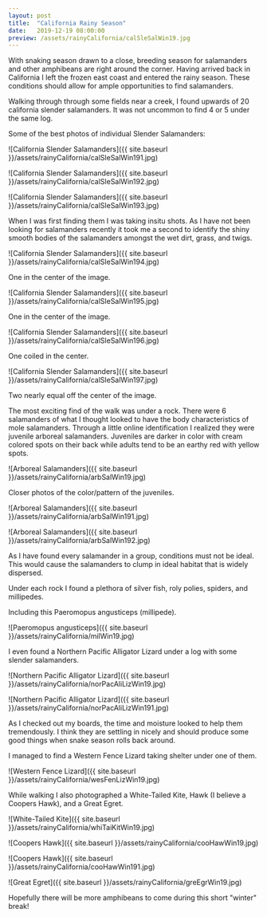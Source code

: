 ```yaml
---
layout: post
title:  "California Rainy Season"
date:   2019-12-19 08:00:00
preview: /assets/rainyCalifornia/calSleSalWin19.jpg
---
```

With snaking season drawn to a close, breeding season for salamanders and other amphibeans are right around the corner. Having arrived back in California I left the frozen east coast and entered the rainy season. These conditions should allow for ample opportunities to find salamanders.

Walking through through some fields near a creek, I found upwards of 20 california slender salamanders. It was not uncommon to find 4 or 5 under the same log.

Some of the best photos of individual Slender Salamanders:

![California Slender Salamanders]({{ site.baseurl }}/assets/rainyCalifornia/calSleSalWin191.jpg)

![California Slender Salamanders]({{ site.baseurl }}/assets/rainyCalifornia/calSleSalWin192.jpg)

![California Slender Salamanders]({{ site.baseurl }}/assets/rainyCalifornia/calSleSalWin193.jpg)

When I was first finding them I was taking insitu shots. As I have not been looking for salamanders recently it took me a second to identify the shiny smooth bodies of the salamanders amongst the wet dirt, grass, and twigs. 

![California Slender Salamanders]({{ site.baseurl }}/assets/rainyCalifornia/calSleSalWin194.jpg)

One in the center of the image.

![California Slender Salamanders]({{ site.baseurl }}/assets/rainyCalifornia/calSleSalWin195.jpg)

One in the center of the image.

![California Slender Salamanders]({{ site.baseurl }}/assets/rainyCalifornia/calSleSalWin196.jpg)

One coiled in the center.

![California Slender Salamanders]({{ site.baseurl }}/assets/rainyCalifornia/calSleSalWin197.jpg)

Two nearly equal off the center of the image.

The most exciting find of the walk was under a rock. There were 6 salamanders of what I thought looked to have the body characteristics of mole salamanders. Through a little online identification I realized they were juvenile arboreal salamanders. Juveniles are darker in color with cream colored spots on their back while adults tend to be an earthy red with yellow spots. 

![Arboreal Salamanders]({{ site.baseurl }}/assets/rainyCalifornia/arbSalWin19.jpg)

Closer photos of the color/pattern of the juveniles.

![Arboreal Salamanders]({{ site.baseurl }}/assets/rainyCalifornia/arbSalWin191.jpg)

![Arboreal Salamanders]({{ site.baseurl }}/assets/rainyCalifornia/arbSalWin192.jpg)

As I have found every salamander in a group, conditions must not be ideal. This would cause the salamanders to clump in ideal habitat that is widely dispersed. 

Under each rock I found a plethora of silver fish, roly polies, spiders, and millipedes.

Including this Paeromopus angusticeps (millipede).

![Paeromopus angusticeps]({{ site.baseurl }}/assets/rainyCalifornia/milWin19.jpg)

I even found a Northern Pacific Alligator Lizard under a log with some slender salamanders.

![Northern Pacific Alligator Lizard]({{ site.baseurl }}/assets/rainyCalifornia/norPacAliLizWin19.jpg)

![Northern Pacific Alligator Lizard]({{ site.baseurl }}/assets/rainyCalifornia/norPacAliLizWin191.jpg)

As I checked out my boards, the time and moisture looked to help them tremendously. I think they are settling in nicely and should produce some good things when snake season rolls back around. 

I managed to find a Western Fence Lizard taking shelter under one of them.

![Western Fence Lizard]({{ site.baseurl }}/assets/rainyCalifornia/wesFenLizWin19.jpg)

While walking I also photographed a White-Tailed Kite, Hawk (I believe a Coopers Hawk), and a Great Egret. 

![White-Tailed Kite]({{ site.baseurl }}/assets/rainyCalifornia/whiTaiKitWin19.jpg)

![Coopers Hawk]({{ site.baseurl }}/assets/rainyCalifornia/cooHawWin19.jpg)

![Coopers Hawk]({{ site.baseurl }}/assets/rainyCalifornia/cooHawWin191.jpg)

![Great Egret]({{ site.baseurl }}/assets/rainyCalifornia/greEgrWin19.jpg)

Hopefully there will be more amphibeans to come during this short "winter" break!